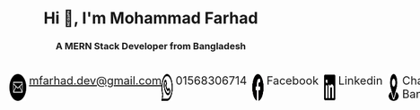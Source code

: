 <h1 align="center">Hi 👋, I'm Mohammad Farhad</h1>
<h3 align="center">A MERN Stack Developer from Bangladesh</h3>

<div style='font-size:20px; display:flex; gap:30px; align-item: center; justify-items: center; margin: 40px 0px'>
    <a style='display:flex ; align-item:center ; gap:5px' href="mailto:"mfarhad.dev@gmail.com"><img hight='30px' width='30px' src="./assets/icon/email.png"/>mfarhad.dev@gmail.com</a>
    <a style='display:flex ; align-item:center ; gap:5px'><img hight='20px' width='20px' src="./assets/icon/whatsapp.png"/>01568306714</a>
    <a style='display:flex ; align-item:center ; gap:5px'><img hight='20px' width='20px' src="./assets/icon/facebook.png"/>Facebook</a>
    <a style='display:flex ; align-item:center ; gap:5px'><img hight='20px' width='20px' src="./assets/icon/linkedin.png"/>Linkedin</a>
    <a style='display:flex ; align-item:center ; gap:5px'><img hight='20px' width='20px' src="./assets/icon/location.png"/>Chattogram, Bangladesh</a>
    <a style='display:flex ; align-item:center ; gap:5px'><img hight='20px' width='20px' src="./assets/icon/cv.png"/>View Resume</a>
</div>
